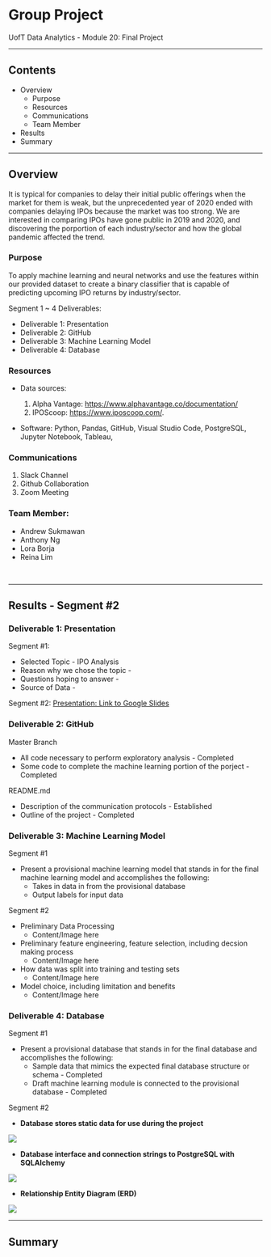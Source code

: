 # Group Project 
UofT Data Analytics - Module 20: Final Project

---

## Contents 
  * Overview
    - Purpose
    - Resources
    - Communications
    - Team Member
  * Results
  * Summary
 

---  

## Overview 
  
It is typical for companies to delay their initial public offerings when the market for them is weak, but the unprecedented year of 2020 ended with companies delaying IPOs because the market was too strong. We are interested in comparing IPOs have gone public in 2019 and 2020, and discovering the porportion of each industry/sector and how the global pandemic affected the trend.
   

   ### Purpose
   To apply machine learning and neural networks and use the features within our provided dataset to create a binary classifier that is capable of predicting upcoming IPO returns by industry/sector. 
   
   
  Segment 1 ~ 4 Deliverables:
   - Deliverable 1: Presentation
   - Deliverable 2: GitHub
   - Deliverable 3: Machine Learning Model
   - Deliverable 4: Database
  
   
  
   ### Resources
   * Data sources:
     1. Alpha Vantage: https://www.alphavantage.co/documentation/
     2. IPOScoop:  https://www.iposcoop.com/.
  
  * Software: Python, Pandas, GitHub, Visual Studio Code, PostgreSQL, Jupyter Notebook, Tableau,
  
  ### Communications
  1. Slack Channel
  2. Github Collaboration 
  3. Zoom Meeting
  
  
  ### Team Member:
 * Andrew Sukmawan
 * Anthony Ng
 * Lora Borja
 * Reina Lim
  

<br>

--- 

## Results - Segment #2


   ### Deliverable 1: Presentation
   Segment #1:
  
   * Selected Topic - IPO Analysis
   * Reason why we chose the topic - 
   * Questions hoping to answer -
   * Source of Data - 
   

  Segment #2:
  <a href="https://docs.google.com/presentation/d/1ZlcIOSct6o92qZ16Grknb6WAb4lZjYQNEJHsQfV6WdI/edit?usp=sharing" target="_blank"> Presentation: Link to Google Slides </a>
  
   ### Deliverable 2: GitHub  
   Master Branch 
   * All code necessary to perform exploratory analysis - Completed
   * Some code to complete the machine learning portion of the porject - Completed 
   
   README.md
   * Description of the communication protocols - Established
   * Outline of the project - Completed 
   
   
   ### Deliverable 3: Machine Learning Model
   Segment #1 
   * Present a provisional machine learning model that stands in for the final machine learning model and accomplishes the following:
      - Takes in data in from the provisional database
      - Output labels for input data
   
   Segment #2
   
   * Preliminary Data Processing
     - Content/Image here
   * Preliminary feature engineering, feature selection, including decsion making process
     - Content/Image here
   * How data was split into training and testing sets
     - Content/Image here
   * Model choice, including limitation and benefits
     - Content/Image here
 
     
   ### Deliverable 4: Database
   Segment #1
   * Present a provisional database that stands in for the final database and accomplishes the following:
      - Sample data that mimics the expected final database structure or schema  - Completed
      - Draft machine learning module is connected to the provisional database  - Completed
   
   Segment #2
   * **Database stores static data for use during the project**
 
   <img src=https://github.com/reinalim/FinalProject_IPO/blob/Develop/SQL/SQL_Table_Screenshot/database_tables.png>
   
   
   * **Database interface and connection strings to PostgreSQL with SQLAlchemy**

   <img src=https://github.com/reinalim/FinalProject_IPO/blob/Sub-branch/Dashboard/Dashboard/Images/DatabaseConnect_ToModel.png>
   
   
   * **Relationship Entity Diagram (ERD)**
   <img src=https://github.com/reinalim/FinalProject_IPO/blob/Develop/SQL/FinalProject_IPO_ERD.png>
   
      


<br>

---

## Summary




